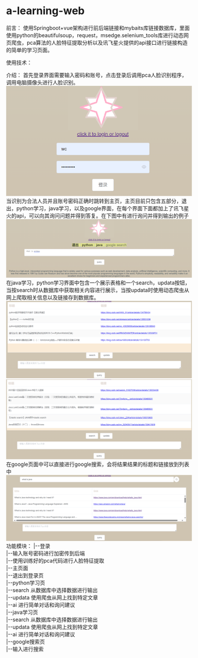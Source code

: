 # a-learning-web
前言：
使用Springboot+vue架构进行前后端链接和mybaits库链接数据库，里面使用python的beautifulsoup，request，msedge.selenium_tools库进行动态网页爬虫，pca算法的人脸特征提取分析以及讯飞星火提供的api接口进行链接构造的简单的学习页面。

使用技术：

介绍：
首先登录界面需要输入密码和账号，点击登录后调用pca人脸识别程序，调用电脑摄像头进行人脸识别。
![Alt text](/picture/p1.png)
当识别为合法人员并且账号密码正确时跳转到主页，主页目前只包含五部分，退出，python学习，java学习，以及google界面，在每个界面下面都加上了讯飞星火的api，可以向其询问问题并得到答复。在下图中有进行询问并得到输出的例子
![Alt text](/picture/p2.png)
在java学习，python学习界面中包含一个展示表格和一个search，updata按钮，当按search时从数据库中获取相关内容进行展示，当按updata时使用动态爬虫从网上爬取相关信息以及链接存到数据库。
![Alt text](/picture/p3.png)
![Alt text](/picture/p4.png)
在google页面中可以直接进行google搜索，会将结果结果的标题和链接放到列表中
![Alt text](/picture/p5.png)
功能模块： 
|--登录  
    |--输入账号密码进行加密传到后端  
    |--使用训练好的pca代码进行人脸特征提取  
|--主页面  
    |--退出到登录页  
    |--python学习页  
      |--search 从数据库中选择数据进行输出  
      |--updata 使用爬虫从网上找到特定文章  
      |--ai 进行简单对话和询问建议  
    |--java学习页  
      |--search 从数据库中选择数据进行输出  
      |--updata 使用爬虫从网上找到特定文章  
      |--ai 进行简单对话和询问建议  
    |--google搜索页  
      |--输入进行搜索  
  


